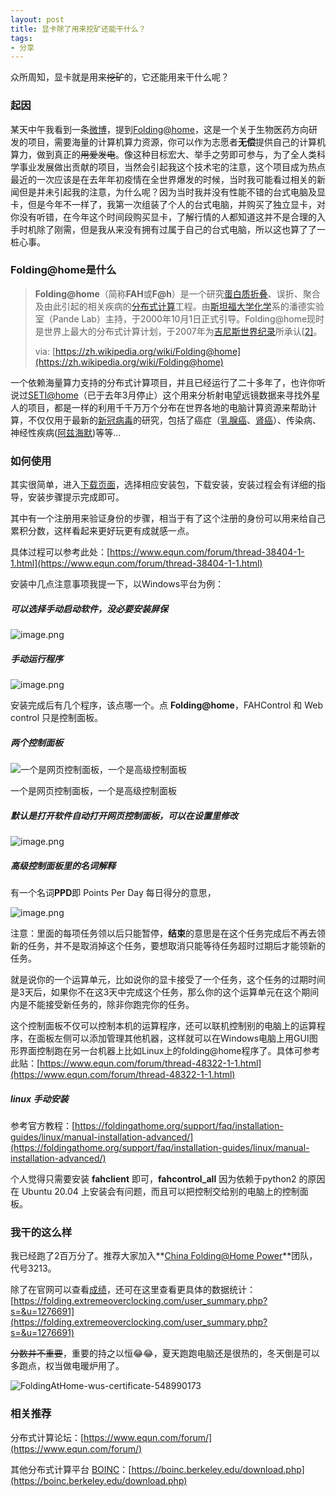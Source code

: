 ```yaml
---
layout: post
title: 显卡除了用来挖矿还能干什么？
tags:
- 分享
---
```




众所周知，显卡就是用来~~挖矿~~的，它还能用来干什么呢？

### 起因

某天中午我看到一条[微博](https://weibo.com/1560906700/Kt67GiQtl)，提到[Folding@home](https://foldingathome.org/?lng=zh-CN)，这是一个关于生物医药方向研发的项目，需要海量的计算机算力资源，你可以作为志愿者**无偿**提供自己的计算机算力，做到真正的~~用爱发电~~。像这种目标宏大、举手之劳即可参与，为了全人类科学事业发展做出贡献的项目，当然会引起我这个技术宅的注意，这个项目成为热点最近的一次应该是在去年年初疫情在全世界爆发的时候，当时我可能看过相关的新闻但是并未引起我的注意，为什么呢？因为当时我并没有性能不错的台式电脑及显卡，但是今年不一样了，我第一次组装了个人的台式电脑，并购买了独立显卡，对你没有听错，在今年这个时间段购买显卡，了解行情的人都知道这并不是合理的入手时机除了刚需，但是我从来没有拥有过属于自己的台式电脑，所以这也算了了一桩心事。

### Folding@home是什么

> **Folding@home**（简称**FAH**或**F@h**）是一个研究[蛋白质折叠](https://zh.wikipedia.org/wiki/蛋白质折叠)、误折、聚合及由此引起的相关疾病的[分布式计算](https://zh.wikipedia.org/wiki/分布式计算)工程。由[斯坦福大学](https://zh.wikipedia.org/wiki/史丹佛大學)[化学](https://zh.wikipedia.org/wiki/化學)系的潘德实验室（Pande Lab）主持，于2000年10月1日正式引导。Folding@home现时是世界上最大的分布式计算计划，于2007年为[吉尼斯世界纪录](https://zh.wikipedia.org/wiki/吉尼斯世界纪录)所承认[[2\]](https://zh.wikipedia.org/wiki/Folding@home#cite_note-2)。
>
> via: [https://zh.wikipedia.org/wiki/Folding@home](https://zh.wikipedia.org/wiki/Folding@home)

一个依赖海量算力支持的分布式计算项目，并且已经运行了二十多年了，也许你听说过[SETI@home](https://setiathome.berkeley.edu/)（已于去年3月停止）这个用来分析射电望远镜数据来寻找外星人的项目，都是一样的利用千千万万个分布在世界各地的电脑计算资源来帮助计算，不仅仅用于最新的[新冠病毒](https://foldingathome.org/diseases/infectious-diseases/covid-19/?lng=zh-CN)的研究，包括了癌症（[乳腺癌](https://foldingathome.org/diseases/cancer/breast-cancer/?lng=zh-CN)、[肾癌](https://foldingathome.org/diseases/cancer/kidney-cancer/?lng=zh-CN)）、传染病、神经性疾病([阿兹海默](https://foldingathome.org/diseases/neurological-diseases/alzheimers-disease/?lng=zh-CN))等等...

### 如何使用

其实很简单，进入[下载页面](https://foldingathome.org/alternative-downloads/?lng=zh-CN)，选择相应安装包，下载安装，安装过程会有详细的指导，安装步骤提示完成即可。

其中有一个注册用来验证身份的步骤，相当于有了这个注册的身份可以用来给自己累积分数，这样看起来更好玩更有成就感一点。

具体过程可以参考此处：[https://www.equn.com/forum/thread-38404-1-1.html](https://www.equn.com/forum/thread-38404-1-1.html)

安装中几点注意事项我提一下，以Windows平台为例：

##### 可以选择手动启动软件，没必要安装屏保

![image.png](https://i.loli.net/2021/08/29/molSTCDj6vhL8BI.png)

##### 手动运行程序

![image.png](https://i.loli.net/2021/08/29/B2C1Ab37haxmqyv.png)

安装完成后有几个程序，该点哪一个。点 **Folding@home**，FAHControl 和 Web control 只是控制面板。

##### 两个控制面板

![一个是网页控制面板，一个是高级控制面板](https://i.loli.net/2021/08/29/2LDvhbc4kCyi6tm.png)

一个是网页控制面板，一个是高级控制面板

##### 默认是打开软件自动打开网页控制面板，可以在设置里修改

![image.png](https://i.loli.net/2021/08/29/1xwcPWtCVgzmLOb.png)



##### 高级控制面板里的名词解释

有一个名词**PPD**即 Points Per Day 每日得分的意思，

![image.png](https://i.loli.net/2021/08/29/gvHbDZryzJQB4wK.png)

注意：里面的每项任务领以后只能暂停，**结束**的意思是在这个任务完成后不再去领新的任务，并不是取消掉这个任务，要想取消只能等待任务超时过期后才能领新的任务。

就是说你的一个运算单元，比如说你的显卡接受了一个任务，这个任务的过期时间是3天后，如果你不在这3天中完成这个任务，那么你的这个运算单元在这个期间内是不能接受新任务的，除非你跑完你的任务。

这个控制面板不仅可以控制本机的运算程序，还可以联机控制别的电脑上的运算程序，在面板左侧可以添加管理其他机器，这样就可以在Windows电脑上用GUI图形界面控制跑在另一台机器上比如Linux上的folding@home程序了。具体可参考此贴：[https://www.equn.com/forum/thread-48322-1-1.html](https://www.equn.com/forum/thread-48322-1-1.html)

##### linux 手动安装

参考官方教程：[https://foldingathome.org/support/faq/installation-guides/linux/manual-installation-advanced/](https://foldingathome.org/support/faq/installation-guides/linux/manual-installation-advanced/)

个人觉得只需要安装 **fahclient** 即可，**fahcontrol_all** 因为依赖于python2 的原因在 Ubuntu 20.04 上安装会有问题，而且可以把控制交给别的电脑上的控制面板。

### 我干的这么样

我已经跑了2百万分了。推荐大家加入**[China Folding@Home Power](https://fah.manho.org/)**团队，代号3213。

除了在官网可以查看[成绩](https://stats.foldingathome.org/)，还可在这里查看更具体的数据统计：[https://folding.extremeoverclocking.com/user_summary.php?s=&u=1276691](https://folding.extremeoverclocking.com/user_summary.php?s=&u=1276691)

~~分数并不重要~~，重要的持之以恒😂😂，夏天跑跑电脑还是很热的，冬天倒是可以多跑点，权当做电暖炉用了。



![FoldingAtHome-wus-certificate-548990173](https://tva1.sinaimg.cn/large/008i3skNgy1gtxn9ahmxkj60hs0dcwfz02.jpg)



### 相关推荐

分布式计算论坛：[https://www.equn.com/forum/](https://www.equn.com/forum/)

其他分布式计算平台 [BOINC](https://boinc.berkeley.edu/)：[https://boinc.berkeley.edu/download.php](https://boinc.berkeley.edu/download.php)

